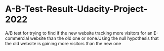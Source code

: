 # A-B-Test-Result-Udacity-Project-2022
A/B test for trying to find if the new website tracking more visitors for an E-commercial website than the old one or none.Using the null hypothesis that the old website is gaining more visitors than the new one

